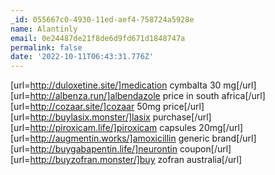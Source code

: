 ```yaml
---
_id: 055667c0-4930-11ed-aef4-758724a5928e
name: Alantinly
email: 0e24487de21f8de6d9fd671d1848747a
permalink: false
date: '2022-10-11T06:43:31.776Z'
---
```

[url=http://duloxetine.site/]medication cymbalta 30 mg[/url] [url=http://albenza.run/]albendazole price in south africa[/url] [url=http://cozaar.site/]cozaar 50mg price[/url] [url=http://buylasix.monster/]lasix purchase[/url] [url=http://piroxicam.life/]piroxicam capsules 20mg[/url] [url=http://augmentin.works/]amoxicillin generic brand[/url] [url=http://buygabapentin.life/]neurontin coupon[/url] [url=http://buyzofran.monster/]buy zofran australia[/url]
